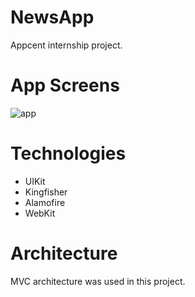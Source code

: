 # NewsApp
Appcent internship project.

# App Screens

![app](https://user-images.githubusercontent.com/74216005/166820955-8166f963-d1ba-4b2b-9f80-d37d0365ea27.gif)

# Technologies
- UIKit
- Kingfisher
- Alamofire
- WebKit

# Architecture
MVC architecture was used in this project.
